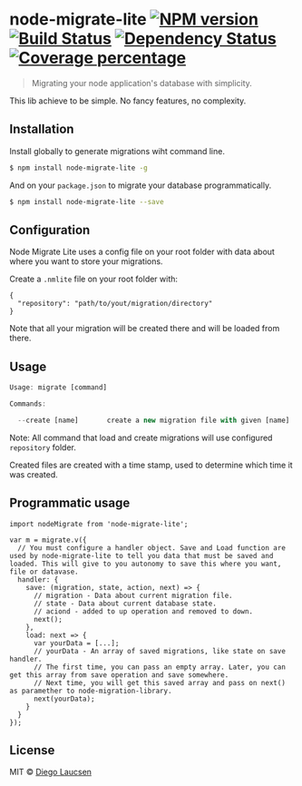 # node-migrate-lite [![NPM version][npm-image]][npm-url] [![Build Status][travis-image]][travis-url] [![Dependency Status][daviddm-image]][daviddm-url] [![Coverage percentage][coveralls-image]][coveralls-url]
> Migrating your node application&#39;s database with simplicity.

This lib achieve to be simple. No fancy features, no complexity.

## Installation

Install globally to generate migrations wiht command line. 

```sh
$ npm install node-migrate-lite -g
```

And on your `package.json` to migrate your database programmatically.

```sh
$ npm install node-migrate-lite --save
```

## Configuration

Node Migrate Lite uses a config file on your root folder with data about where you want to store your migrations. 

Create a `.nmlite` file on your root folder with:

```
{
  "repository": "path/to/yout/migration/directory"
}
```

Note that all your migration will be created there and will be loaded from there.

## Usage

```js
Usage: migrate [command]

Commands:

  --create [name]       create a new migration file with given [name]
```

Note: All command that load and create migrations will use configured `repository` folder.

Created files are created with a time stamp, used to determine which time it was created.

## Programmatic usage

```
import nodeMigrate from 'node-migrate-lite';

var m = migrate.v({
  // You must configure a handler object. Save and Load function are used by node-migrate-lite to tell you data that must be saved and loaded. This will give to you autonomy to save this where you want, file or datavase.
  handler: {
    save: (migration, state, action, next) => {
      // migration - Data about current migration file.
      // state - Data about current database state.
      // aciond - added to up operation and removed to down.
      next();
    },
    load: next => {
      var yourData = [...];
      // yourData - An array of saved migrations, like state on save handler.
      // The first time, you can pass an empty array. Later, you can get this array from save operation and save somewhere.
      // Next time, you will get this saved array and pass on next() as paramether to node-migration-library.
      next(yourData);
    }
  }
});
```

## License

MIT © [Diego Laucsen](www.laucsen.com)


[npm-image]: https://badge.fury.io/js/node-migrate-lite.svg
[npm-url]: https://npmjs.org/package/node-migrate-lite
[travis-image]: https://travis-ci.org/Laucsen/node-migrate-lite.svg?branch=master
[travis-url]: https://travis-ci.org/Laucsen/node-migrate-lite
[daviddm-image]: https://david-dm.org/Laucsen/node-migrate-lite.svg?theme=shields.io
[daviddm-url]: https://david-dm.org/Laucsen/node-migrate-lite
[coveralls-image]: https://coveralls.io/repos/Laucsen/node-migrate-lite/badge.svg
[coveralls-url]: https://coveralls.io/r/Laucsen/node-migrate-lite
